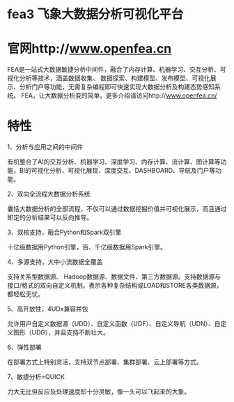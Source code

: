 # fea3 飞象大数据分析可视化平台
# 官网http://www.openfea.cn
FEA是一站式大数据敏捷分析中间件，融合了内存计算、机器学习、交互分析、可视化分析等技术，涵盖数据收集、
数据探索、构建模型、发布模型、可视化展示、分析门户等功能，无需复杂编程即可快速实现大数据分析及构建态势感知系统。
FEA，让大数据分析变的简单。更多介绍请访问http://www.openfea.cn/

# 特性
1、分析与应用之间的中间件

有机整合了AI的交互分析、机器学习、深度学习、内存计算、流计算、图计算等功能，BI的可视化分析、可视化展现、深度交互、DASHBOARD、导航及门户等功能。

2、双向全流程大数据分析系统

囊括大数据分析的全部流程，不仅可以通过数据挖掘价值并可视化展示，而且通过即定的分析结果可以反向推导。

3、双核支持，融合Python和Spark双引擎

十亿级数据用Python引擎，百、千亿级数据用Spark引擎。

4、多源支持，大中小流数据全覆盖

支持关系型数据源、 Hadoop数据源、数据文件、第三方数据源。支持数据源与接口/格式的双向自定义机制。表示各种复杂结构或LOAD和STORE各类数据源，都轻松无忧。

5、高开放性，4UDx兼容并包

允许用户自定义数据源（UDD）、自定义函数（UDF）、自定义导航（UDN）、自定义图形（UDG），并且支持不断壮大。

6、弹性部署

在部署方式上特别灵活，支持双节点部署、集群部署、云上部署等方式。

7、敏捷分析=QUICK

力大无比但反应及处理速度却十分灵敏，像一头可以飞起来的大象。
